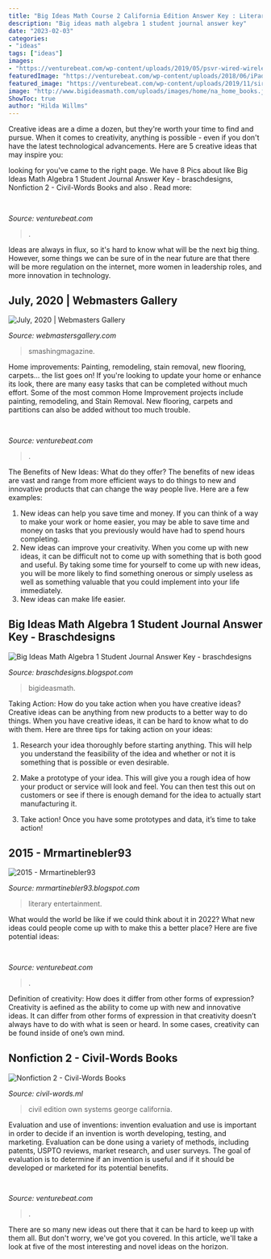 ```yaml
---
title: "Big Ideas Math Course 2 California Edition Answer Key : Literary Entertainment"
description: "Big ideas math algebra 1 student journal answer key"
date: "2023-02-03"
categories:
- "ideas"
tags: ["ideas"]
images:
- "https://venturebeat.com/wp-content/uploads/2019/05/psvr-wired-wireless.png"
featuredImage: "https://venturebeat.com/wp-content/uploads/2018/06/iPad-YouTube-Sharing.jpg?w=800"
featured_image: "https://venturebeat.com/wp-content/uploads/2019/11/siriauthenticate.jpg"
image: "http://www.bigideasmath.com/uploads/images/home/na_home_books.jpg"
ShowToc: true
author: "Hilda Willms"
---
```



Creative ideas are a dime a dozen, but they're worth your time to find and pursue. When it comes to creativity, anything is possible - even if you don't have the latest technological advancements. Here are 5 creative ideas that may inspire you: 

	

		
looking for  you've came to the right page. We have 8 Pics about  like Big Ideas Math Algebra 1 Student Journal Answer Key - braschdesigns, Nonfiction 2 - Civil-Words Books and also . Read more:
		
    
## 

<img loading=lazy src="https://venturebeat.com/wp-content/uploads/2019/11/siriauthenticate.jpg" onerror="this.onerror=null;this.src='https://tse3.mm.bing.net/th?id=OIP._qJp2BqJ9Z_5e-yCIY2NHgHaDR&amp;pid=15.1';" alt="">

_Source: venturebeat.com_

>. 

	

Ideas are always in flux, so it's hard to know what will be the next big thing. However, some things we can be sure of in the near future are that there will be more regulation on the internet, more women in leadership roles, and more innovation in technology.

    
## July, 2020 | Webmasters Gallery

<img loading=lazy src="http://files.smashingmagazine.com/wallpapers/aug-18/coffee-break-time/nocal/aug-18-coffee-break-time-nocal-1366x768.png" onerror="this.onerror=null;this.src='https://tse2.mm.bing.net/th?id=OIP.I3WVGZ0nzLzF0dd8fPRjhgHaEK&amp;pid=15.1';" alt="July, 2020 | Webmasters Gallery">

_Source: webmastersgallery.com_

>smashingmagazine. 

	

Home improvements: Painting, remodeling, stain removal, new flooring, carpets... the list goes on!
If you're looking to update your home or enhance its look, there are many easy tasks that can be completed without much effort. Some of the most common Home Improvement projects include painting, remodeling, and Stain Removal. New flooring, carpets and partitions can also be added without too much trouble.

    
## 

<img loading=lazy src="https://venturebeat.com/wp-content/uploads/2019/05/psvr-wired-wireless.png" onerror="this.onerror=null;this.src='https://tse3.mm.bing.net/th?id=OIP.3GvezmhSqSoVXHYhYHKZwQHaDq&amp;pid=15.1';" alt="">

_Source: venturebeat.com_

>. 

	

The Benefits of New Ideas: What do they offer?
The benefits of new ideas are vast and range from more efficient ways to do things to new and innovative products that can change the way people live. Here are a few examples: 
1. New ideas can help you save time and money. If you can think of a way to make your work or home easier, you may be able to save time and money on tasks that you previously would have had to spend hours completing. 
2. New ideas can improve your creativity. When you come up with new ideas, it can be difficult not to come up with something that is both good and useful. By taking some time for yourself to come up with new ideas, you will be more likely to find something onerous or simply useless as well as something valuable that you could implement into your life immediately. 
3. New ideas can make life easier.

    
## Big Ideas Math Algebra 1 Student Journal Answer Key - Braschdesigns

<img loading=lazy src="http://www.bigideasmath.com/uploads/images/home/na_home_books.jpg" onerror="this.onerror=null;this.src='https://tse2.mm.bing.net/th?id=OIP.ByjP8Cjj5tgLIJV7xcGyfgHaEJ&amp;pid=15.1';" alt="Big Ideas Math Algebra 1 Student Journal Answer Key - braschdesigns">

_Source: braschdesigns.blogspot.com_

>bigideasmath. 

	

Taking Action: How do you take action when you have creative ideas?
Creative ideas can be anything from new products to a better way to do things. When you have creative ideas, it can be hard to know what to do with them. Here are three tips for taking action on your ideas:
1. Research your idea thoroughly before starting anything. This will help you understand the feasibility of the idea and whether or not it is something that is possible or even desirable.

2. Make a prototype of your idea. This will give you a rough idea of how your product or service will look and feel. You can then test this out on customers or see if there is enough demand for the idea to actually start manufacturing it.

3. Take action! Once you have some prototypes and data, it’s time to take action!

    
## 2015 - Mrmartinebler93

<img loading=lazy src="https://lh6.googleusercontent.com/proxy/gj6PdD0iURjQ5wTcfYrTfR1vkPyxLM0QTmej9JITci5L4Hruqg85EKp2xqZUu2MrAFfzGp6HB5LUs9Gmdihlxa_7Yl51qCcIzA=s0-d" onerror="this.onerror=null;this.src='https://tse1.mm.bing.net/th?id=OIP.EuUxTJ77MsvUpOBYZDM_qgAAAA&amp;pid=15.1';" alt="2015 - Mrmartinebler93">

_Source: mrmartinebler93.blogspot.com_

>literary entertainment. 

	

What would the world be like if we could think about it in 2022? What new ideas could people come up with to make this a better place? Here are five potential ideas:

    
## 

<img loading=lazy src="https://venturebeat.com/wp-content/uploads/2019/11/IMG_0627.jpeg" onerror="this.onerror=null;this.src='https://tse1.mm.bing.net/th?id=OIP.79piEcuSsqVz_UQn6SRnkwHaEV&amp;pid=15.1';" alt="">

_Source: venturebeat.com_

>. 

	

Definition of creativity: How does it differ from other forms of expression?
Creativity is aefined as the ability to come up with new and innovative ideas. It can differ from other forms of expression in that creativity doesn’t always have to do with what is seen or heard. In some cases, creativity can be found inside of one’s own mind.

    
## Nonfiction 2 - Civil-Words Books

<img loading=lazy src="https://images-na.ssl-images-amazon.com/images/I/51QvsV-CgCL._SX379_BO1,204,203,200_.jpg" onerror="this.onerror=null;this.src='https://tse2.mm.bing.net/th?id=OIP.y2LeZza6fl_pwAgXFjYxgQAAAA&amp;pid=15.1';" alt="Nonfiction 2 - Civil-Words Books">

_Source: civil-words.ml_

>civil edition own systems george california. 

	

Evaluation and use of inventions:
invention evaluation and use is important in order to decide if an invention is worth developing, testing, and marketing. Evaluation can be done using a variety of methods, including patents, USPTO reviews, market research, and user surveys. The goal of evaluation is to determine if an invention is useful and if it should be developed or marketed for its potential benefits.

    
## 

<img loading=lazy src="https://venturebeat.com/wp-content/uploads/2018/06/iPad-YouTube-Sharing.jpg?w=800" onerror="this.onerror=null;this.src='https://tse1.mm.bing.net/th?id=OIP.aosGBiSwfQX0AHno56hl5QHaFO&amp;pid=15.1';" alt="">

_Source: venturebeat.com_

>. 

	

There are so many new ideas out there that it can be hard to keep up with them all. But don't worry, we've got you covered. In this article, we'll take a look at five of the most interesting and novel ideas on the horizon.

